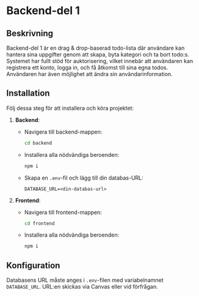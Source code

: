 # Backend-del 1

## Beskrivning
Backend-del 1 är en drag & drop-baserad todo-lista där användare kan hantera sina uppgifter genom att skapa, byta kategori och ta bort todo:s. Systemet har fullt stöd för auktorisering, vilket innebär att användaren kan registrera ett konto, logga in, och få åtkomst till sina egna todos. Användaren har även möjlighet att ändra sin användarinformation.

## Installation
Följ dessa steg för att installera och köra projektet:

1. **Backend**:
    - Navigera till backend-mappen:
      ```bash
      cd backend
      ```
    - Installera alla nödvändiga beroenden:
      ```bash
      npm i
      ```
    - Skapa en `.env`-fil och lägg till din databas-URL:
      ```plaintext
      DATABASE_URL=<din-databas-url>
      ```

2. **Frontend**:
    - Navigera till frontend-mappen:
      ```bash
      cd frontend
      ```
    - Installera alla nödvändiga beroenden:
      ```bash
      npm i
      ```

## Konfiguration
Databasens URL måste anges i `.env`-filen med variabelnamnet `DATABASE_URL`. URL:en skickas via Canvas eller vid förfrågan.

